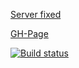 [Server fixed](https://rxjs2-heroku.herokuapp.com/)

[GH-Page](https://sergl82.github.io/ahj-11.1_RxJS/)

[![Build status](https://ci.appveyor.com/api/projects/status/nv853qe1q436g8na?svg=true)](https://ci.appveyor.com/project/Sergl82/ahj-11-1-rxjs)

